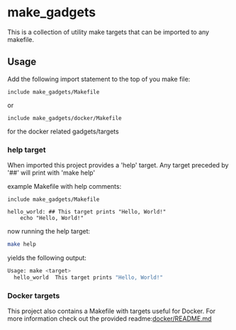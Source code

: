 # make_gadgets
This is a collection of utility make targets that can be imported to any makefile.

## Usage 

Add the following import statement to the top of you make file:
```make
include make_gadgets/Makefile
```
or
```make
include make_gadgets/docker/Makefile
```
for the docker related gadgets/targets

### help target
When imported this project provides a 'help' target. Any target preceded by '##' 
will print with 'make help'

example Makefile with help comments:
```make
include make_gadgets/Makefile

hello_world: ## This target prints "Hello, World!"
    echo "Hello, World!"
```
now running the help target:
```bash
make help
```
yields the following output:
```bash
Usage: make <target>
  hello_world  This target prints "Hello, World!"
```

### Docker targets
This project also contains a Makefile with targets useful for Docker.
For more information check out the provided readme:[docker/README.md](docker/README.md)

